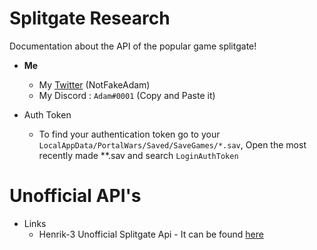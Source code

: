 # Splitgate Research
Documentation about the API of the popular game splitgate!

- **Me**
  - My [Twitter](https://twitter.com/notfakeadam) (NotFakeAdam)
  - My Discord : `Adаm#0001` (Copy and Paste it)
  
- Auth Token
  - To find your authentication token go to your `LocalAppData/PortalWars/Saved/SaveGames/*.sav`, Open the most recently made **.sav and search `LoginAuthToken`

# Unofficial API's
- Links
  - Henrik-3 Unofficial Splitgate Api - It can be found [here](https://github.com/Henrik-3/unofficial-splitgate-api)

